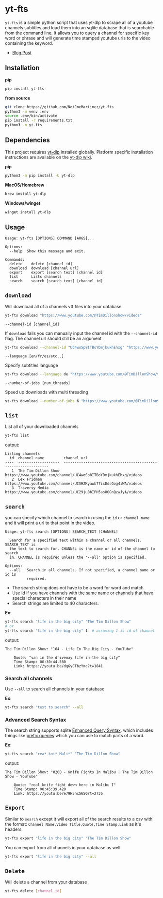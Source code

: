 
# yt-fts 
`yt-fts` is a simple python script that uses yt-dlp to scrape all of a youtube channels subtitles
and load them into an sqlite database that is searchable from the command line. It allows you to
query a channel for specific key word or phrase and will generate time stamped youtube urls to
the video containing the keyword. 

- [Blog Post](https://notjoemartinez.com/blog/youtube_full_text_search/)

## Installation 

**pip**
```bash
pip install yt-fts
```

**from source**
```bash
git clone https://github.com/NotJoeMartinez/yt-fts
python3 -m venv .env
source .env/bin/activate
pip install -r requirements.txt
python3 -m yt-fts
```

## Dependencies 
This project requires [yt-dlp](https://github.com/yt-dlp/yt-dlp) installed globally. Platform specific installation instructions are available on the [yt-dlp wiki](https://github.com/yt-dlp/yt-dlp/wiki/Installation). 

**pip**
```bash
python3 -m pip install -U yt-dlp
```
**MacOS/Homebrew**
```bash
brew install yt-dlp
```
**Windows/winget**
```bash
winget install yt-dlp
```

## Usage 
```
Usage: yt-fts [OPTIONS] COMMAND [ARGS]...

Options:
  --help  Show this message and exit.

Commands:
  delete    delete [channel id]
  download  download [channel url]
  export    export [search text] [channel id]
  list      Lists channels
  search    search [search text] [channel id]
```

## `download`
Will download all of a channels vtt files into your database 
```bash
yt-fts download "https://www.youtube.com/@TimDillonShow/videos"
```

`--channel-id [channel_id]`

If `download` fails you can manually input the channel id with the `--channel-id` flag.
The channel url should still be an argument 
```bash
yt-fts download --channel-id "UC4woSp8ITBoYDmjkukhEhxg" "https://www.youtube.com/@TimDillonShow/videos" 
```

`--language [en/fr/es/etc..]`

Specify subtitles language 
```bash
yt-fts download --language de "https://www.youtube.com/@TimDillonShow/videos" 
```

`--number-of-jobs [num_threads]`

Speed up downloads with multi threading 
```bash
yt-fts download --number-of-jobs 6 "https://www.youtube.com/@TimDillonShow/videos"
```

## `list`
List all of your downloaded channels 
```bash
yt-fts list
```

output:
```
Listing channels
  id  channel_name         channel_url
----  -------------------  ---------------------------------------------------------------
   1  The Tim Dillon Show  https://www.youtube.com/channel/UC4woSp8ITBoYDmjkukhEhxg/videos
   2  Lex Fridman          https://www.youtube.com/channel/UCSHZKyawb77ixDdsGog4iWA/videos
   3  Traversy Media       https://www.youtube.com/channel/UC29ju8bIPH5as8OGnQzwJyA/videos
```

## `search`
you can specify which channel to search in using the `id` or `channel_name` 
and it will print a url to that point in the video. 

```
Usage: yt-fts search [OPTIONS] SEARCH_TEXT [CHANNEL]

  Search for a specified text within a channel or all channels. SEARCH_TEXT is
  the text to search for. CHANNEL is the name or id of the channel to search
  in. CHANNEL is required unless the '--all' option is specified.

Options:
  --all   Search in all channels. If not specified, a channel name or id is
          required.
```

- The search string does not have to be a word for word and match 
- Use Id if you have channels with the same name or channels that have special characters in their name 
- Search strings are limited to 40 characters. 

**Ex:**
```bash
yt-fts search "life in the big city" "The Tim Dillon Show"
# or 
yt-fts search "life in the big city" 1  # assuming 1 is id of channel
```
output:
```
The Tim Dillon Show: "164 - Life In The Big City - YouTube"

    Quote: "van in the driveway life in the big city"
    Time Stamp: 00:30:44.580
    Link: https://youtu.be/dqGyCTbzYmc?t=1841
```

### Search all channels 
Use `--all` to search all channels in your database 

**Ex:**
```bash
yt-fts search "text to search" --all
```

### Advanced Search Syntax

The search string supports sqlite [Enhanced Query Syntax](https://www.sqlite.org/fts3.html#full_text_index_queries).
which includes things like [prefix queries](https://www.sqlite.org/fts3.html#termprefix) which you can use to match parts of a word.  

**Ex:**

```bash
yt-fts search "rea* kni* Mali*" "The Tim Dillon Show" 
```
output:
```
The Tim Dillon Show: "#200 - Knife Fights In Malibu | The Tim Dillon Show - YouTube"

    Quote: "real knife fight down here in Malibu I"
    Time Stamp: 00:45:39.420
    Link: https://youtu.be/e79H5nxS65Q?t=2736
```

## `Export`
Similar to `search` except it will export all of the search results to a csv 
with the format: `Channel Name,Video Title,Quote,Time Stamp,Link` as it's headers

```bash
yt-fts export "life in the big city" "The Tim Dillon Show"
```

You can export from all channels in your database as well
```bash
yt-fts export "life in the big city" --all
```

## `Delete` 
Will delete a channel from your database 
```bash
yt-fts delete [channel_id]
```
